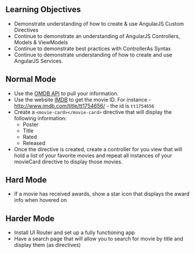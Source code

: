 ## Learning Objectives

* Demonstrate understanding of how to create & use AngularJS Custom Directives
* Continue to demonstrate an understanding of AngularJS Controllers, Models & ViewModels
* Continue to demonstrate best practices with ControllerAs Syntax
* Continue to demonstrate understanding of how to create and use AngularJS Services.

## Normal Mode

* Use the [OMDB API](http://www.omdbapi.com/) to pull your information.
* Use the website [IMDB](http://www.imdb.com/) to get the movie ID. For instance - http://www.imdb.com/title/tt1754656/ - the id is `tt1754656`
* Create a `<movie-card></movie-card>` directive that will display the following information:
  * Poster
  * Title
  * Rated
  * Released
* Once the directive is created, create a controller for you view that will hold a list of your favorite movies and repeat all instances of your movieCard directive to display those movies.

## Hard Mode

* If a movie has received awards, show a star icon that displays the award info when hovered on

## Harder Mode

* Install UI Router and set up a fully functioning app
* Have a search page that will allow you to search for movie by title and display them (as directives)